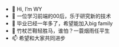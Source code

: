 - 👋 Hi, I’m WY
- 👀 一位学习前端的00后，乐于研究新的技术
- 🌱 毕业已经一年多了，希望能加入big family
- 💞️ 竹杖芒鞋轻胜马，谁怕？一蓑烟雨任平生
- 📫 希望和大家共同进步

<!---
wy11185219/wy11185219 is a ✨ special ✨ repository because its `README.md` (this file) appears on your GitHub profile.
You can click the Preview link to take a look at your changes.
--->
